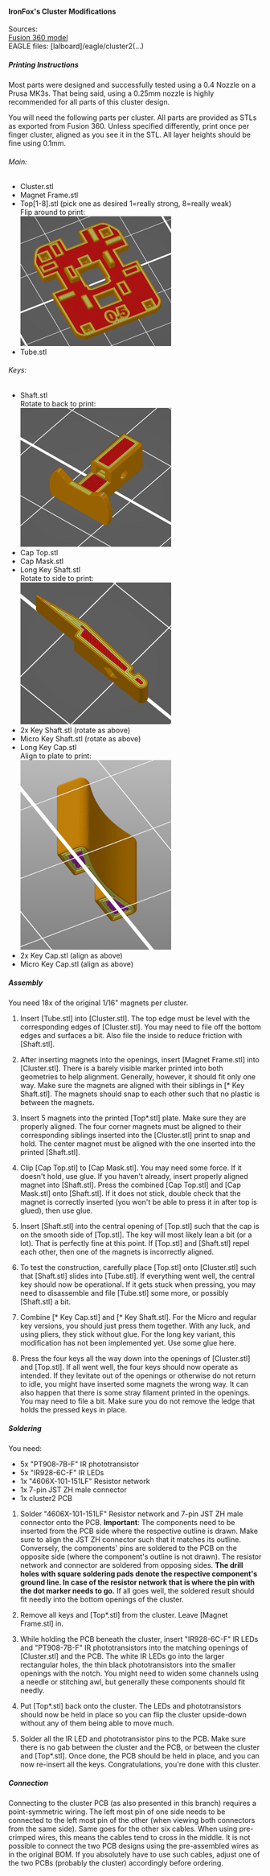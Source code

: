 #### IronFox's Cluster Modifications

Sources:<br>
[Fusion 360 model](https://a360.co/2PBIouj)<br>
EAGLE files: [lalboard]/eagle/cluster2(...)<br>

##### Printing Instructions

Most parts were designed and successfully tested using a 0.4 Nozzle on a Prusa MK3s.
That being said, using a 0.25mm nozzle is highly recommended for all parts of this cluster design.

You will need the following parts per cluster. All parts are provided as STLs as exported from Fusion 360.
Unless specified differently, print once per finger cluster, aligned as you see it in the STL. All layer heights should be fine using 0.1mm.
###### Main:
* Cluster.stl
* Magnet Frame.stl
* Top[1-8].stl (pick one as desired 1=really strong, 8=really weak)<br>
Flip around to print:<br>
	<img src="https://github.com/IronFox/lalboard/raw/master/stls/ironfox%20cluster2/images/top.png" width="300px"/>
* Tube.stl
###### Keys:
* Shaft.stl<br>Rotate to back to print:<br>
	<img src="https://github.com/IronFox/lalboard/raw/master/stls/ironfox%20cluster2/images/shaft.png" width="300px"/>
* Cap Top.stl
* Cap Mask.stl
* Long Key Shaft.stl<br>Rotate to side to print:<br>
	<img src="https://github.com/IronFox/lalboard/raw/master/stls/ironfox%20cluster2/images/long_shaft.png" width="300px"/>
* 2x Key Shaft.stl (rotate as above)
* Micro Key Shaft.stl (rotate as above)
* Long Key Cap.stl<br>Align to plate to print:<br>
	<img src="https://github.com/IronFox/lalboard/raw/master/stls/ironfox%20cluster2/images/long_cap.png" width="300px"/>
* 2x Key Cap.stl (align as above)
* Micro Key Cap.stl (align as above)


##### Assembly

You need 18x of the original 1/16" magnets per cluster.

1. Insert [Tube.stl] into [Cluster.stl]. The top edge must be level with the corresponding edges of [Cluster.stl]. You may need to file off the bottom edges and surfaces a bit. Also file the inside to reduce friction with [Shaft.stl].

1. After inserting magnets into the openings, insert [Magnet Frame.stl] into [Cluster.stl]. There is a barely visible marker printed into both geometries to help alignment. Generally, however, it should fit only one way.
Make sure the magnets are aligned with their siblings in [* Key Shaft.stl].
The magnets should snap to each other such that no plastic is between the magnets.

1. Insert 5 magnets into the printed [Top*.stl] plate. Make sure they are properly aligned. The four corner magnets must be aligned to their corresponding siblings inserted into the [Cluster.stl] print to snap and hold.
The center magnet must be aligned with the one inserted into the printed [Shaft.stl].

1. Clip [Cap Top.stl] to [Cap Mask.stl]. You may need some force. If it doesn't hold, use glue.
If you haven't already, insert properly aligned magnet into [Shaft.stl].
Press the combined [Cap Top.stl] and [Cap Mask.stl] onto [Shaft.stl]. 
If it does not stick, double check that the magnet is correctly inserted (you won't be able to press it in after top is glued), then use glue.

1. Insert [Shaft.stl] into the central opening of [Top.stl] such that the cap is on the smooth side of [Top.stl].
The key will most likely lean a bit (or a lot). That is perfectly fine at this point. If [Top.stl] and [Shaft.stl] repel each other, then one of the magnets is incorrectly aligned.

1. To test the construction, carefully place [Top.stl] onto [Cluster.stl] such that [Shaft.stl] slides into [Tube.stl].
If everything went well, the central key should now be operational. If it gets stuck when pressing, you may need to disassemble and file [Tube.stl] some more, or possibly [Shaft.stl] a bit.

1. Combine [* Key Cap.stl] and [* Key Shaft.stl].
For the Micro and regular key versions, you should just press them together.
With any luck, and using pliers, they stick without glue.
For the long key variant, this modification has not been implemented yet.
Use some glue here.

1. Press the four keys all the way down into the openings of [Cluster.stl] and [Top.stl].
If all went well, the four keys should now operate as intended.
If they levitate out of the openings or otherwise do not return to idle, you might have inserted some magnets the wrong way.
It can also happen that there is some stray filament printed in the openings.
You may need to file a bit. Make sure you do not remove the ledge that holds the pressed keys in place.

##### Soldering

You need:
* 5x "PT908-7B-F" IR phototransistor
* 5x "IR928-6C-F" IR LEDs
* 1x "4606X-101-151LF" Resistor network
* 1x 7-pin JST ZH male connector
* 1x cluster2 PCB



1. Solder "4606X-101-151LF" Resistor network and 7-pin JST ZH male connector onto the PCB. 
**Important**: The components need to be inserted from the PCB side where the respective outline is drawn.
Make sure to align the JST ZH connector such that it matches its outline.
Conversely, the components' pins are soldered to the PCB on the opposite side (where the component's outline is not drawn).
The resistor network and connector are soldered from opposing sides.
**The drill holes with square soldering pads denote the respective component's ground line.
In case of the resistor network that is where the pin with the dot marker needs to go.**
If all goes well, the soldered result should fit needly into the bottom openings of the cluster.

1. Remove all keys and [Top*.stl] from the cluster.
Leave [Magnet Frame.stl] in.

1. While holding the PCB beneath the cluster, insert "IR928-6C-F" IR LEDs and "PT908-7B-F" IR phototransistors into the matching openings of [Cluster.stl] and the PCB.
The white IR LEDs go into the larger rectangular holes, the thin black phototransistors into the smaller openings with the notch.
You might need to widen some channels using a needle or stitching awl, but generally these components should fit needly.
1. Put [Top*.stl] back onto the cluster.
The LEDs and phototransistors should now be held in place so you can flip the cluster upside-down without any of them being able to move much.
1. Solder all the IR LED and phototransistor pins to the PCB.
Make sure there is no gab between the cluster and the PCB, or between the cluster and [Top*.stl].
Once done, the PCB should be held in place, and you can now re-insert all the keys.
Congratulations, you're done with this cluster.


##### Connection

Connecting to the cluster PCB (as also presented in this branch) requires a point-symmetric wiring.
The left most pin of one side needs to be connected to the left most pin of the other (when viewing both connectors from the same side).
Same goes for the other six cables.
When using pre-crimped wires, this means the cables tend to cross in the middle.
It is not possible to connect the two PCB designs using the pre-assembled wires as in the original BOM.
If you absolutely have to use such cables, adjust one of the two PCBs (probably the cluster) accordingly before ordering.
